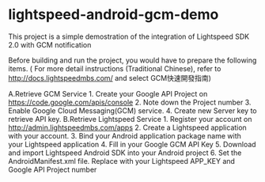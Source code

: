 lightspeed-android-gcm-demo
===========================
This project is a simple demostration of the integration of Lightspeed SDK 2.0 with GCM notification

Before building and run the project, you would have to prepare the following items.
( For more detail instructions (Traditional Chinese), refer to http://docs.lightspeedmbs.com/ and select GCM快速開發指南)

A.Retrieve GCM Service
	1. Create your Google API Project on https://code.google.com/apis/console
	2. Note down the Project number
	3. Enable Google Cloud Messaging(GCM) service.
	4. Create new Server key to retrieve API key.
B.Retrieve Lightspeed Service
	1. Register your account on http://admin.lightspeedmbs.com/apps
	2. Create a Lightspeed application with your account.
	3. Bind your Android application package name with your Lightspeed application
	4. Fill in your Google GCM API Key
	5. Download and import Lightspeed Android SDK into your Android project
	6. Set the AndroidManifest.xml file. Replace with your Lightspeed APP_KEY and Google API Project number